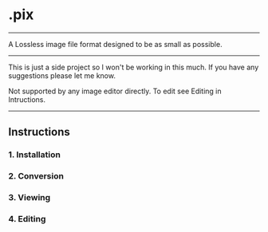 # .pix
---
A Lossless image file format designed to be as small as possible.

---
This is just a side project so I won't be working in this much. If you have any suggestions please let me know.

Not supported by any image editor directly.
To edit see Editing in Intructions.

---
## Instructions
### 1. Installation

### 2. Conversion

### 3. Viewing

### 4. Editing
